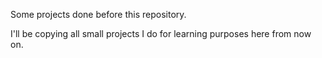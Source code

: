 Some projects done before this repository.

I'll be copying all small projects I do for learning purposes here from now on.
